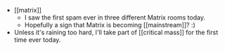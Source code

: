 - [[matrix]]
  - I saw the first spam ever in three different Matrix rooms today.
  - Hopefully a sign that Matrix is becoming [[mainstream]]? :)
- Unless it's raining too hard, I'll take part of [[critical mass]] for the first time ever today.
